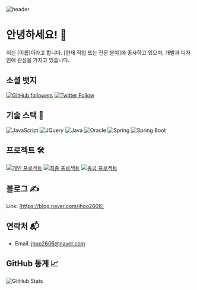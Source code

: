 <!-- Header -->
![header](https://capsule-render.vercel.app/api?type=waving&color=timeGradient&text=Welcome%20to%20My%20GitHub%20👋&animation=twinkling&fontSize=35&fontAlignY=40&fontAlign=70&height=250)

<!-- Introduction -->
# 안녕하세요! 👋

저는 [이름]이라고 합니다. [현재 직업 또는 전문 분야]에 종사하고 있으며, 개발과 디자인에 관심을 가지고 있습니다.

<!-- Social Badges -->
## 소셜 뱃지
[![GitHub followers](https://img.shields.io/github/followers/yourusername?label=Follow&style=social)](https://github.com/yourusername)
[![Twitter Follow](https://img.shields.io/twitter/follow/yourtwitter?label=Follow&style=social)](https://twitter.com/yourtwitter)

<!-- Tech Stack -->
## 기술 스택 🚀
![JavaScript](https://img.shields.io/badge/-JavaScript-F7DF1E?style=for-the-badge&logo=javascript&logoColor=white&labelColor=F7DF1E)
![JQuery](https://img.shields.io/badge/-JQuery-0769AD?style=for-the-badge&logo=jquery&logoColor=white&labelColor=0769AD)
![Java](https://img.shields.io/badge/-Java-007396?style=for-the-badge&logo=java&logoColor=white&labelColor=007396)
![Oracle](https://img.shields.io/badge/-Oracle-F80000?style=for-the-badge&logo=oracle&logoColor=white&labelColor=F80000)
![Spring](https://img.shields.io/badge/-Spring-6DB33F?style=for-the-badge&logo=spring&logoColor=white&labelColor=6DB33F)
![Spring Boot](https://img.shields.io/badge/-Spring%20Boot-6DB33F?style=for-the-badge&logo=spring-boot&logoColor=white&labelColor=6DB33F)

<!-- Projects -->
## 프로젝트 🛠️
[![개인 프로젝트](https://img.shields.io/badge/개인%20프로젝트-239120?style=for-the-badge&logo=github&logoColor=white&labelColor=#FFCC66)](https://github.com/yourusername/project1)
[![최종 프로젝트](https://img.shields.io/badge/최종%20프로젝트-239120?style=for-the-badge&logo=github&logoColor=white&labelColor=#3399FF)](https://github.com/yourusername/project2)
[![중급 프로젝트](https://img.shields.io/badge/중급%20프로젝트-239120?style=for-the-badge&logo=github&logoColor=white&labelColor=#FF6666)](https://github.com/yourusername/project3)

<!-- Blog -->
## 블로그 ✍️
Link: [https://blog.naver.com/jhoo2606]

<!-- Contact -->
## 연락처 📬
- Email: [jhoo2606@naver.com](mailto:jhoo2606@naver.com)

<!-- GitHub Stats -->
## GitHub 통계 📈
![GitHub Stats](https://github-readme-stats.vercel.app/api?username=yourusername&show_icons=true&count_private=true&theme=radical)
